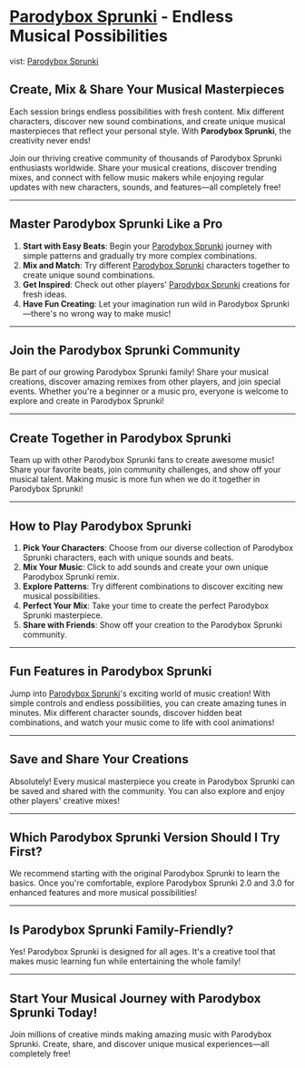 #  [Parodybox Sprunki](https://parodybox.co) - Endless Musical Possibilities

vist: [Parodybox Sprunki](https://parodybox.co)

## Create, Mix & Share Your Musical Masterpieces

Each session brings endless possibilities with fresh content. Mix different characters, discover new sound combinations, and create unique musical masterpieces that reflect your personal style. With **Parodybox Sprunki**, the creativity never ends!

Join our thriving creative community of thousands of Parodybox Sprunki enthusiasts worldwide. Share your musical creations, discover trending mixes, and connect with fellow music makers while enjoying regular updates with new characters, sounds, and features—all completely free!

---

## Master Parodybox Sprunki Like a Pro

1. **Start with Easy Beats**: Begin your  [Parodybox Sprunki](https://parodybox.co) journey with simple patterns and gradually try more complex combinations.
2. **Mix and Match**: Try different  [Parodybox Sprunki](https://parodybox.co) characters together to create unique sound combinations.
3. **Get Inspired**: Check out other players'  [Parodybox Sprunki](https://parodybox.co) creations for fresh ideas.
4. **Have Fun Creating**: Let your imagination run wild in Parodybox Sprunki—there's no wrong way to make music!

---

## Join the Parodybox Sprunki Community

Be part of our growing Parodybox Sprunki family! Share your musical creations, discover amazing remixes from other players, and join special events. Whether you're a beginner or a music pro, everyone is welcome to explore and create in Parodybox Sprunki!

---

## Create Together in Parodybox Sprunki

Team up with other Parodybox Sprunki fans to create awesome music! Share your favorite beats, join community challenges, and show off your musical talent. Making music is more fun when we do it together in Parodybox Sprunki!

---

## How to Play Parodybox Sprunki

1. **Pick Your Characters**: Choose from our diverse collection of Parodybox Sprunki characters, each with unique sounds and beats.
2. **Mix Your Music**: Click to add sounds and create your own unique Parodybox Sprunki remix.
3. **Explore Patterns**: Try different combinations to discover exciting new musical possibilities.
4. **Perfect Your Mix**: Take your time to create the perfect Parodybox Sprunki masterpiece.
5. **Share with Friends**: Show off your creation to the Parodybox Sprunki community.

---

## Fun Features in Parodybox Sprunki

Jump into  [Parodybox Sprunki](https://parodybox.co)'s exciting world of music creation! With simple controls and endless possibilities, you can create amazing tunes in minutes. Mix different character sounds, discover hidden beat combinations, and watch your music come to life with cool animations!

---

## Save and Share Your Creations

Absolutely! Every musical masterpiece you create in Parodybox Sprunki can be saved and shared with the community. You can also explore and enjoy other players' creative mixes!

---

## Which Parodybox Sprunki Version Should I Try First?

We recommend starting with the original Parodybox Sprunki to learn the basics. Once you're comfortable, explore Parodybox Sprunki 2.0 and 3.0 for enhanced features and more musical possibilities!

---

## Is Parodybox Sprunki Family-Friendly?

Yes! Parodybox Sprunki is designed for all ages. It's a creative tool that makes music learning fun while entertaining the whole family!

---

## Start Your Musical Journey with Parodybox Sprunki Today!

Join millions of creative minds making amazing music with Parodybox Sprunki. Create, share, and discover unique musical experiences—all completely free!
